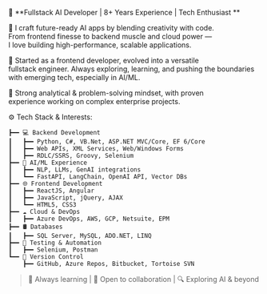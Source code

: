                                        
  💼 **Fullstack AI Developer | 8+ Years Experience | Tech Enthusiast   **
                                                                    
  🚀 I craft future-ready AI apps by blending creativity with code.  
     From frontend finesse to backend muscle and cloud power —    
     I love building high-performance, scalable applications.     
                                                                 
  🌱 Started as a frontend developer, evolved into a versatile    
     fullstack engineer. Always exploring, learning, and pushing 
     the boundaries with emerging tech, especially in AI/ML.      
                                                                  
  🧠 Strong analytical & problem-solving mindset, with proven    
     experience working on complex enterprise projects.         
                                                                 
  ⚙️ Tech Stack & Interests:
                                        
    ┣━━ 💻 Backend Development                                   
    ┃   ┣━━ Python, C#, VB.Net, ASP.NET MVC/Core, EF 6/Core      
    ┃   ┣━━ Web APIs, XML Services, Web/Windows Forms            
    ┃   ┣━━ RDLC/SSRS, Groovy, Selenium 
    ┣━━ 🧠 AI/ML Experience                                       
    ┃   ┣━━ NLP, LLMs, GenAI integrations                        
    ┃   ┗━━ FastAPI, LangChain, OpenAI API, Vector DBs                           
    ┣━━ 🌐 Frontend Development                                  
    ┃   ┣━━ ReactJS, Angular           
    ┃   ┣━━ JavaScript, jQuery, AJAX               
    ┃   ┗━━ HTML5, CSS3                                          
    ┣━━ ☁️ Cloud & DevOps                                        
    ┃   ┣━━ Azure DevOps, AWS, GCP, Netsuite, EPM                                            
    ┣━━ 🛢️ Databases                                            
    ┃   ┣━━ SQL Server, MySQL, ADO.NET, LINQ                     
    ┣━━ 🧪 Testing & Automation                                   
    ┃   ┣━━ Selenium, Postman                                    
    ┗━━ 🔧 Version Control                                       
        ┣━━ GitHub, Azure Repos, Bitbucket, Tortoise SVN         

> 💬 Always learning | 🤝 Open to collaboration | 🔍 Exploring AI & beyond
